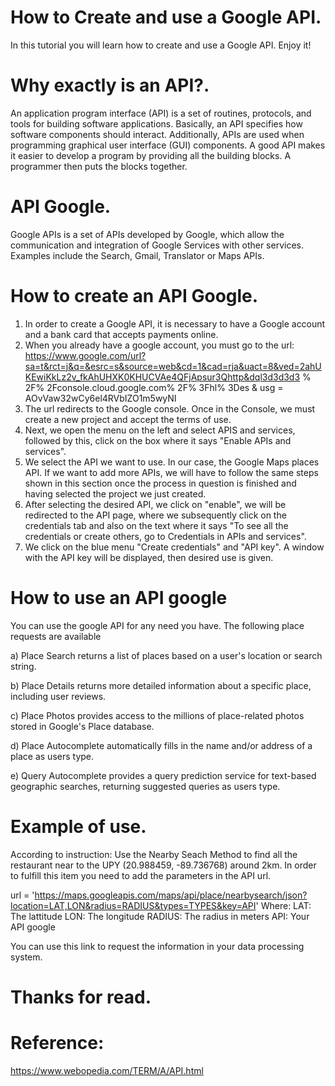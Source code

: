 # How to Create and use a Google API.
In this tutorial you will learn how to create and use a Google API. Enjoy it!

# Why exactly is an API?.
An application program interface (API) is a set of routines, protocols, and tools for building software applications. Basically, an API specifies how software components should interact. Additionally, APIs are used when programming graphical user interface (GUI) components. A good API makes it easier to develop a program by providing all the building blocks. A programmer then puts the blocks together.

# API Google.
Google APIs is a set of APIs developed by Google, which allow the communication and integration of Google Services with other services. Examples include the Search, Gmail, Translator or Maps APIs.

# How to create an API Google.

1. In order to create a Google API, it is necessary to have a Google account and a bank card that accepts payments online.
2. When you already have a google account, you must go to the url: https://www.google.com/url?sa=t&rct=j&q=&esrc=s&source=web&cd=1&cad=rja&uact=8&ved=2ahUKEwiKkLz2v_fkAhUHXK0KHUCVAe4QFjApsur3Qhttp&dql3d3d3d3 % 2F% 2Fconsole.cloud.google.com% 2F% 3Fhl% 3Des & usg = AOvVaw32wCy6el4RVbIZO1m5wyNI
3. The url redirects to the Google console. Once in the Console, we must create a new project and accept the terms of use.
4. Next, we open the menu on the left and select APIS and services, followed by this, click on the box where it says "Enable APIs and services".
5. We select the API we want to use. In our case, the Google Maps places API. If we want to add more APIs, we will have to follow the same steps shown in this section once the process in question is finished and having selected the project we just created.
6. After selecting the desired API, we click on "enable", we will be redirected to the API page, where we subsequently click on the credentials tab and also on the text where it says "To see all the credentials or create others, go to Credentials in APIs and services".
7. We click on the blue menu "Create credentials" and "API key". A window with the API key will be displayed, then desired use is given.

# How to use an API google

You can use the google API for any need you have.
The following place requests are available

  a) Place Search returns a list of places based on a user's location or search string.

  b) Place Details returns more detailed information about a specific place, including user reviews.

  c) Place Photos provides access to the millions of place-related photos stored in Google's Place database.

  d) Place Autocomplete automatically fills in the name and/or address of a place as users type.

  e) Query Autocomplete provides a query prediction service for text-based geographic searches, returning suggested queries as       users type.


# Example of use.

According to instruction: Use the Nearby Seach Method to find all the restaurant near to the UPY (20.988459, -89.736768) around 2km. In order to fulfill this item you need to add the parameters in the API url.

url = 'https://maps.googleapis.com/maps/api/place/nearbysearch/json?location=LAT,LON&radius=RADIUS&types=TYPES&key=API'
Where:
  LAT: The lattitude
  LON: The longitude
  RADIUS: The radius in meters
  API: Your API google
  
You can use this link to request the information in your data processing system.

# Thanks for read.
# Reference:
https://www.webopedia.com/TERM/A/API.html
